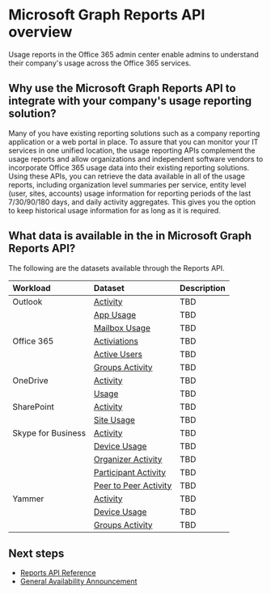 # Microsoft Graph Reports API overview

Usage reports in the Office 365 admin center enable admins to understand their company's usage across the Office 365 services.

## Why use the Microsoft Graph Reports API to integrate with your company's usage reporting solution?

Many of you have existing reporting solutions such as a company reporting application or a web portal in place. To assure that you can monitor your IT services in one unified location, the usage reporting APIs complement the usage reports and allow organizations and independent software vendors to incorporate Office 365 usage data into their existing reporting solutions. Using these APIs, you can retrieve the data available in all of the usage reports, including organization level summaries per service, entity level (user, sites, accounts) usage information for reporting periods of the last 7/30/90/180 days, and daily activity aggregates.  This gives you the option to keep historical usage information for as long as it is required.

## What data is available in the in Microsoft Graph Reports API?

The following are the datasets available through the Reports API.

|Workload|Dataset|Description|
|:--------|:--------|:--------|
|Outlook|[Activity](../api-reference/v1.0/resources/email_activity_reports.md)|TBD|
| |[App Usage](../api-reference/v1.0/resources/email_app_usage_reports.md)|TBD|
| |[Mailbox Usage](../api-reference/v1.0/resources/mailbox_usage_reports.md)|TBD|
|Office 365 |[Activiations](../api-reference/v1.0/resources/office_365_activations_reports.md)|TBD|
| |[Active Users](../api-reference/v1.0/resources/office_365_active_users_reports.md)|TBD|
| |[Groups Activity](../api-reference/v1.0/resources/office_365_groups_activity_reports.md)|TBD|
|OneDrive |[Activity](../api-reference/v1.0/resources/onedrive_activity_reports.md)|TBD|
| |[Usage](../api-reference/v1.0/resources/onedrive_usage_reports.md)|TBD|
|SharePoint |[Activity](../api-reference/v1.0/resources/sharepoint_activity_reports.md)|TBD|
| |[Site Usage](../api-reference/v1.0/resources/sharepoint_site_usage_reports.md)|TBD|
|Skype for Business |[Activity](../api-reference/v1.0/resources/skype_for_business_activity_reports.md)|TBD|
| |[Device Usage](../api-reference/v1.0/resources/skype_for_business_device_usage_reports.md)|TBD|
| |[Organizer Activity](../api-reference/v1.0/resources/skype_for_business_organizer_activity_reports.md)|TBD|
| |[Participant Activity](../api-reference/v1.0/resources/skype_for_business_participant_activity_reports.md)|TBD|
| |[Peer to Peer Activity](../api-reference/v1.0/resources/skype_for_business_peer_to_peer_activity.md)|TBD|
|Yammer |[Activity](../api-reference/v1.0/resources/yammer_activity_reports.md)|TBD|
| |[Device Usage](../api-reference/v1.0/resources/yammer_device_usage_reports.md)|TBD|
| |[Groups Activity](../api-reference/v1.0/resources/yammer_groups_activity_reports.md)|TBD|

## Next steps

* [Reports API Reference](../api-reference/v1.0/resources/report.md)
* [General Availability Announcement](https://techcommunity.microsoft.com/t5/Office-365-Blog/Announcing-the-General-Availability-of-Microsoft-Graph-reporting/ba-p/137838)
